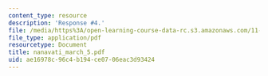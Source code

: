 ```yaml
---
content_type: resource
description: 'Response #4.'
file: /media/https%3A/open-learning-course-data-rc.s3.amazonaws.com/11-946-planning-in-transition-economies-for-growth-and-equity-spring-2004/ae16978c96c4b194ce0706eac3d93424_nanavati_march_5.pdf
file_type: application/pdf
resourcetype: Document
title: nanavati_march_5.pdf
uid: ae16978c-96c4-b194-ce07-06eac3d93424
---
```


